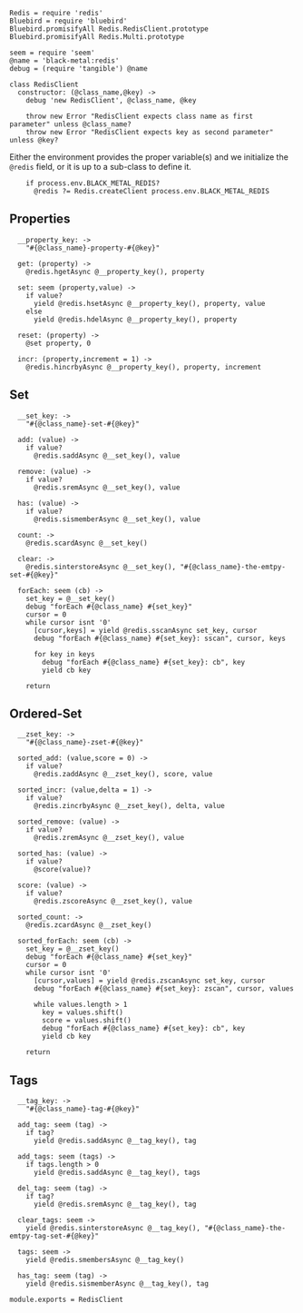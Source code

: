     Redis = require 'redis'
    Bluebird = require 'bluebird'
    Bluebird.promisifyAll Redis.RedisClient.prototype
    Bluebird.promisifyAll Redis.Multi.prototype

    seem = require 'seem'
    @name = 'black-metal:redis'
    debug = (require 'tangible') @name

    class RedisClient
      constructor: (@class_name,@key) ->
        debug 'new RedisClient', @class_name, @key

        throw new Error "RedisClient expects class name as first parameter" unless @class_name?
        throw new Error "RedisClient expects key as second parameter" unless @key?

Either the environment provides the proper variable(s) and we initialize the `@redis` field,
or it is up to a sub-class to define it.

        if process.env.BLACK_METAL_REDIS?
          @redis ?= Redis.createClient process.env.BLACK_METAL_REDIS

Properties
----------

      __property_key: ->
        "#{@class_name}-property-#{@key}"

      get: (property) ->
        @redis.hgetAsync @__property_key(), property

      set: seem (property,value) ->
        if value?
          yield @redis.hsetAsync @__property_key(), property, value
        else
          yield @redis.hdelAsync @__property_key(), property

      reset: (property) ->
        @set property, 0

      incr: (property,increment = 1) ->
        @redis.hincrbyAsync @__property_key(), property, increment

Set
---

      __set_key: ->
        "#{@class_name}-set-#{@key}"

      add: (value) ->
        if value?
          @redis.saddAsync @__set_key(), value

      remove: (value) ->
        if value?
          @redis.sremAsync @__set_key(), value

      has: (value) ->
        if value?
          @redis.sismemberAsync @__set_key(), value

      count: ->
        @redis.scardAsync @__set_key()

      clear: ->
        @redis.sinterstoreAsync @__set_key(), "#{@class_name}-the-emtpy-set-#{@key}"

      forEach: seem (cb) ->
        set_key = @__set_key()
        debug "forEach #{@class_name} #{set_key}"
        cursor = 0
        while cursor isnt '0'
          [cursor,keys] = yield @redis.sscanAsync set_key, cursor
          debug "forEach #{@class_name} #{set_key}: sscan", cursor, keys

          for key in keys
            debug "forEach #{@class_name} #{set_key}: cb", key
            yield cb key

        return

Ordered-Set
---

      __zset_key: ->
        "#{@class_name}-zset-#{@key}"

      sorted_add: (value,score = 0) ->
        if value?
          @redis.zaddAsync @__zset_key(), score, value

      sorted_incr: (value,delta = 1) ->
        if value?
          @redis.zincrbyAsync @__zset_key(), delta, value

      sorted_remove: (value) ->
        if value?
          @redis.zremAsync @__zset_key(), value

      sorted_has: (value) ->
        if value?
          @score(value)?

      score: (value) ->
        if value?
          @redis.zscoreAsync @__zset_key(), value

      sorted_count: ->
        @redis.zcardAsync @__zset_key()

      sorted_forEach: seem (cb) ->
        set_key = @__zset_key()
        debug "forEach #{@class_name} #{set_key}"
        cursor = 0
        while cursor isnt '0'
          [cursor,values] = yield @redis.zscanAsync set_key, cursor
          debug "forEach #{@class_name} #{set_key}: zscan", cursor, values

          while values.length > 1
            key = values.shift()
            score = values.shift()
            debug "forEach #{@class_name} #{set_key}: cb", key
            yield cb key

        return

Tags
----

      __tag_key: ->
        "#{@class_name}-tag-#{@key}"

      add_tag: seem (tag) ->
        if tag?
          yield @redis.saddAsync @__tag_key(), tag

      add_tags: seem (tags) ->
        if tags.length > 0
          yield @redis.saddAsync @__tag_key(), tags

      del_tag: seem (tag) ->
        if tag?
          yield @redis.sremAsync @__tag_key(), tag

      clear_tags: seem ->
        yield @redis.sinterstoreAsync @__tag_key(), "#{@class_name}-the-emtpy-tag-set-#{@key}"

      tags: seem ->
        yield @redis.smembersAsync @__tag_key()

      has_tag: seem (tag) ->
        yield @redis.sismemberAsync @__tag_key(), tag

    module.exports = RedisClient
